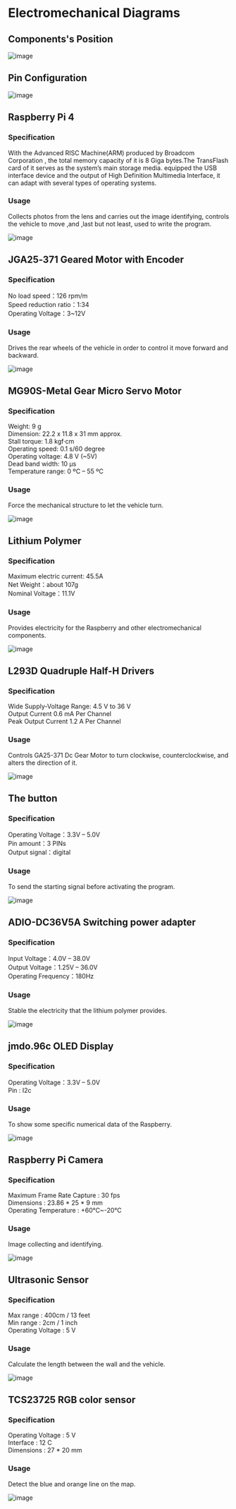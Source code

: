 # Electromechanical Diagrams

## Components's Position
![image](https://github.com/2008linchungpin/Future-engineers-Fire-On-All-Cylinders/blob/main/schemes/Car%20configuration.png)

## Pin Configuration

![image](https://github.com/2008linchungpin/Future-engineers-Fire-On-All-Cylinders/blob/main/schemes/Pin_Configuration.png)

## Raspberry Pi 4 
### Specification
  With the Advanced RISC Machine(ARM) produced by Broadcom Corporation , the total memory capacity of it is 8 Giga bytes.The TransFlash card of it serves as the system’s main storage media. equipped the USB interface device and the output of High Definition Multimedia Interface, it can adapt with several types of operating systems.
### Usage
Collects photos from the lens and carries out the image identifying, controls the vehicle to move ,and ,last but not least, used to write the program.

![image](https://github.com/2008linchungpin/Future-engineers-Fire-On-All-Cylinders/blob/main/schemes/Raspberry%20pi%204.png)

## JGA25‐371 Geared Motor with Encoder
### Specification
No load speed：126 rpm/m  
Speed reduction ratio：1:34  
Operating Voltage：3~12V  
### Usage
Drives the rear wheels of the vehicle in order to control it move forward 	and backward.

![image](https://github.com/2008linchungpin/Future-engineers-Fire-On-All-Cylinders/blob/main/schemes/JGA25%E2%80%90371%20Geared%20Motor.png)

## MG90S-Metal Gear Micro Servo Motor
### Specification  
Weight: 9 g   
Dimension: 22.2 x 11.8 x 31 mm approx.  
Stall torque: 1.8 kgf·cm   
Operating speed: 0.1 s/60 degree  
Operating voltage: 4.8 V (~5V)   
Dead band width: 10 µs   
Temperature range: 0 ºC – 55 ºC  
### Usage
Force the mechanical structure to let the vehicle turn.

![image](https://github.com/2008linchungpin/Future-engineers-Fire-On-All-Cylinders/blob/main/schemes/MG90S%20Servo%20Motor.png)

## Lithium Polymer
### Specification
Maximum electric current: 45.5A  
Net Weight：about 107g  
Nominal Voltage：11.1V  
### Usage
Provides electricity for the Raspberry and other electromechanical components.

![image](https://github.com/2008linchungpin/Future-engineers-Fire-On-All-Cylinders/blob/main/schemes/Lithium%20Polymer%20Battery.png)

## L293D Quadruple Half-H Drivers
### Specification
Wide Supply-Voltage Range: 4.5 V to 36 V  
Output Current 0.6 mA Per Channel  
Peak Output Current 1.2 A Per Channel  
### Usage
Controls GA25-371 Dc Gear Motor to turn clockwise, counterclockwise, and alters the direction of it.

![image](https://github.com/2008linchungpin/Future-engineers-Fire-On-All-Cylinders/blob/main/schemes/L293D%20Quadruple%20Half-H%20Drivers.png)

## The button
### Specification
Operating Voltage：3.3V – 5.0V  
Pin amount：3 PINs  
Output signal：digital  
### Usage
To send the starting signal before 	activating 	the program.

![image](https://github.com/2008linchungpin/Future-engineers-Fire-On-All-Cylinders/blob/main/schemes/Button.png)

## ADIO-DC36V5A Switching power adapter
### Specification
Input Voltage：4.0V – 38.0V  
Output Voltage：1.25V – 36.0V  
Operating Frequency：180Hz  
### Usage
Stable the electricity that the lithium 	polymer provides.

![image](https://github.com/2008linchungpin/Future-engineers-Fire-On-All-Cylinders/blob/main/schemes/Switching%20power.png)

## jmdo.96c OLED Display
### Specification
Operating Voltage：3.3V – 5.0V  
Pin : I2c  
### Usage
To show some specific numerical data of the Raspberry.

![image](https://github.com/2008linchungpin/Future-engineers-Fire-On-All-Cylinders/blob/main/schemes/OLED.png)

## Raspberry Pi Camera
### Specification
Maximum Frame Rate Capture : 30 fps  
Dimensions : 23.86 * 25 * 9 mm  
Operating Temperature : +60℃~-20℃  
### Usage
Image collecting and identifying.

![image](https://user-images.githubusercontent.com/113166131/189473771-bc6821f1-3c3d-4e15-9093-3bd6e288e301.png)

## Ultrasonic Sensor
### Specification
Max range : 400cm / 13 feet  
Min range : 2cm / 1 inch  
Operating Voltage : 5 V  
### Usage
Calculate the length between the wall and the vehicle.

![image](https://user-images.githubusercontent.com/113166131/189473863-d5d9407f-a2f0-4e16-8c04-7bbd3a7e22c2.png)

## TCS23725 RGB color sensor
### Specification
Operating Voltage : 5 V  
Interface : 12 C  
Dimensions : 27 * 20 mm  
### Usage
Detect the blue and orange line on the map.

![image](https://user-images.githubusercontent.com/113166131/189474446-d291e15b-80ae-407c-b36e-1791aece948f.png)

